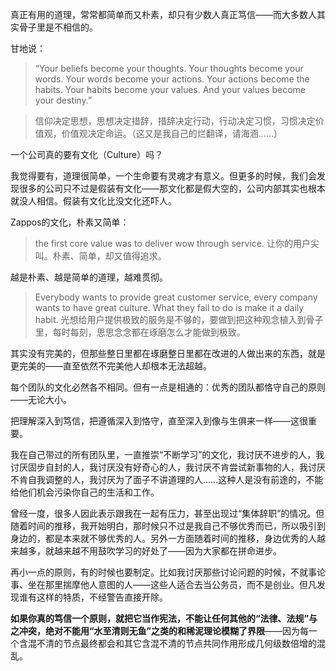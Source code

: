 真正有用的道理，常常都简单而又朴素，却只有少数人真正笃信——而大多数人其实骨子里是不相信的。

甘地说：

> “Your beliefs become your thoughts. Your thoughts become your words. Your words become your actions. Your actions become the habits. Your habits become your values. And your values become your destiny.”

> 信仰决定思想，思想决定措辞，措辞决定行动，行动决定习惯，习惯决定价值观，价值观决定命运。（这又是我自己的烂翻译，请海涵……）

一个公司真的要有文化（Culture）吗？

我觉得要有，道理很简单，一个生命要有灵魂才有意义。但更多的时候，我们会发现很多的公司只不过是假装有文化——那文化都是假大空的，公司内部其实也根本就没人相信。假装有文化比没文化还吓人。

Zappos的文化，朴素又简单：

> the first core value was to deliver wow through service.
让你的用户尖叫。朴素、简单，却又值得追求。

越是朴素、越是简单的道理，越难贯彻。

> Everybody wants to provide great customer service, every company wants to have great culture. What they fail to do is make it a daily habit.
光想给用户提供极致的服务是不够的，要做到把这种观念植入到骨子里，每时每刻，思思念念都在琢磨怎么才能做到极致。

其实没有完美的，但那些整日里都在琢磨整日里都在改进的人做出来的东西，就是更完美的——直至依然不完美他人却根本无法超越。

每个团队的文化必然各不相同。但有一点是相通的：优秀的团队都恪守自己的原则——无论大小。

把理解深入到笃信，把遵循深入到恪守，直至深入到像与生俱来一样——这很重要。

我在自己带过的所有团队里，一直推崇“不断学习”的文化，我讨厌不进步的人，我讨厌固步自封的人，我讨厌没有好奇心的人，我讨厌不肯尝试新事物的人，我讨厌不肯自我调整的人，我讨厌为了面子不讲道理的人……这种人是没有前途的，不能给他们机会污染你自己的生活和工作。

曾经一度，很多人因此表示跟我在一起有压力，甚至出现过“集体辞职”的情况。但随着时间的推移，我开始明白，那时候只不过是我自己不够优秀而已，所以吸引到身边的，都是本来就不够优秀的人。另外一方面随着时间的推移，身边优秀的人越来越多，就越来越不用鼓吹学习的好处了——因为大家都在拼命进步。

再小一点的原则，有的时候也要制定。比如我讨厌那些讨论问题的时候，不就事论事、坐在那里揣摩他人意图的人——这些人适合去当公务员，而不是创业。但凡发现谁有这样的特质，不经警告直接开除。

**如果你真的笃信一个原则，就把它当作宪法，不能让任何其他的“法律、法规”与之冲突，绝对不能用“水至清则无鱼”之类的和稀泥理论模糊了界限**——因为每一个含混不清的节点最终都会和其它含混不清的节点共同作用形成几何级数倍增的混乱。
